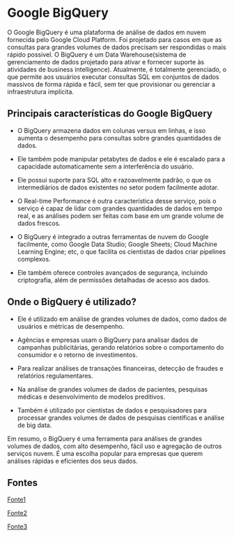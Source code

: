 # Google BigQuery

O Google BigQuery é uma plataforma de análise de dados em nuvem fornecida pelo Google Cloud Platform. Foi projetado para casos em que as consultas  para grandes volumes de dados precisam ser respondidas o mais rápido possível. O BigQuery é um Data Warehouse(sistema de gerenciamento de dados projetado para ativar e fornecer suporte às atividades de business intelligence). Atualmente, é totalmente gerenciado, o que permite aos usuários executar consultas SQL em conjuntos de dados massivos de forma rápida e fácil, sem ter que provisionar ou gerenciar a infraestrutura implícita.

## Principais características do Google BigQuery

- O BigQuery armazena dados em colunas versus em linhas, e isso aumenta o desempenho para consultas sobre grandes quantidades de dados. 

- Ele também pode manipular petabytes de dados e ele é escalado para a capacidade automaticamente sem a interferência do usuário. 

- Ele possui suporte para SQL alto e razoavelmente padrão, o que os intermediários de dados existentes no setor podem facilmente adotar. 

- O Real-time Performance é outra característica desse serviço, pois o serviço é capaz de lidar com grandes quantidades de dados em tempo real, e as análises podem ser feitas com base em um grande volume de dados frescos. 

- O BigQuery é integrado a outras ferramentas de nuvem do Google facilmente, como Google Data Studio; Google Sheets; Cloud Machine Learning Engine; etc, o que facilita os cientistas de dados criar pipelines complexos.

- Ele também oferece controles avançados de segurança, incluindo criptografia, além de permissões detalhadas de acesso aos dados.

## Onde o BigQuery é utilizado?

- Ele é utilizado em análise de grandes volumes de dados, como dados de usuários e métricas de desempenho.

- Agências e empresas usam o BigQuery para analisar dados de campanhas publicitárias, gerando relatórios sobre o comportamento do consumidor e o retorno de investimentos.

- Para realizar análises de transações financeiras, detecção de fraudes e relatórios regulamentares.

- Na análise de grandes volumes de dados de pacientes, pesquisas médicas e desenvolvimento de modelos preditivos.

- Também é utilizado por cientistas de dados e pesquisadores para processar grandes volumes de dados de pesquisas científicas e análise de big data.

Em resumo, o BigQuery é uma ferramenta para análises de grandes volumes de dados, com alto desempenho, fácil uso e agregação de outros serviços nuvem. É uma escolha popular para empresas que querem análises rápidas e eficientes dos seus dados.

## Fontes

[Fonte1](https://cloud.google.com/pubsub/docs/bigquery?hl=pt-br)

[Fonte2](https://cloud.google.com/bigquery?utm_source=google&utm_medium=cpc&utm_campaign=latam-BR-all-pt-dr-BKWS-all-all-trial-p-dr-1707800-LUAC0020573&utm_content=text-ad-none-any-DEV_c-CRE_688140022985-ADGP_Hybrid+%7C+BKWS+-+PHR+%7C+Txt_Usecases-Big+Query-KWID_43700079279114463-kwd-2226157132702&utm_term=KW_gcp+big+query-ST_GCP+big+query&gad_source=1&gclid=Cj0KCQjwq_G1BhCSARIsACc7Nxq2GOPfp4j0oru5qC1sOqtZef30793EuluvlLdge4kDva3iRiKHq5oaApZpEALw_wcB&gclsrc=aw.ds&hl=pt)

[Fonte3](https://cloud.google.com/bigquery/docs/introduction?hl=pt-br)

